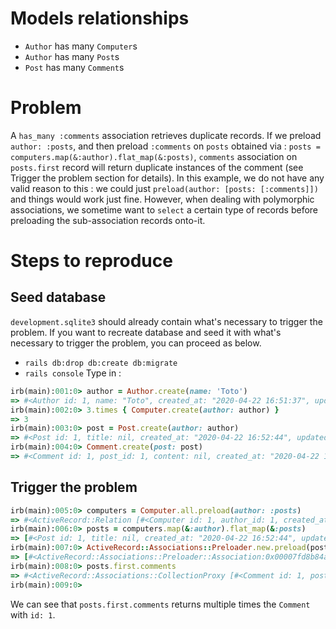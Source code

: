 # Models relationships
* `Author` has many `Computer`s
* `Author` has many `Post`s
* `Post` has many `Comment`s

# Problem
A `has_many :comments` association retrieves duplicate records.
If we preload `author: :posts`, and then preload `:comments` on `posts` obtained via : `posts = computers.map(&:author).flat_map(&:posts)`, `comments` association on `posts.first` record will return duplicate instances of the comment (see Trigger the problem section for details).
In this example, we do not have any valid reason to this : we could just `preload(author: [posts: [:comments]])` and things would work just fine. However, when dealing with polymorphic associations, we sometime want to `select` a certain type of records before preloading the sub-association records onto-it. 

# Steps to reproduce

## Seed database
`development.sqlite3` should already contain what's necessary to trigger the problem. If you want to recreate database and seed it with what's necessary to trigger the problem, you can proceed as below.
* `rails db:drop db:create db:migrate`
* `rails console`
Type in :
```ruby
irb(main):001:0> author = Author.create(name: 'Toto')
=> #<Author id: 1, name: "Toto", created_at: "2020-04-22 16:51:37", updated_at: "2020-04-22 16:51:37">
irb(main):002:0> 3.times { Computer.create(author: author) }
=> 3
irb(main):003:0> post = Post.create(author: author)
=> #<Post id: 1, title: nil, created_at: "2020-04-22 16:52:44", updated_at: "2020-04-22 16:52:44", author_id: 1>
irb(main):004:0> Comment.create(post: post)
=> #<Comment id: 1, post_id: 1, content: nil, created_at: "2020-04-22 16:52:54", updated_at: "2020-04-22 16:52:54">
```

## Trigger the problem
```ruby
irb(main):005:0> computers = Computer.all.preload(author: :posts)
=> #<ActiveRecord::Relation [#<Computer id: 1, author_id: 1, created_at: "2020-04-22 16:52:24", updated_at: "2020-04-22 16:52:24">, #<Computer id: 2, author_id: 1, created_at: "2020-04-22 16:52:24", updated_at: "2020-04-22 16:52:24">, #<Computer id: 3, author_id: 1, created_at: "2020-04-22 16:52:24", updated_at: "2020-04-22 16:52:24">]>
irb(main):006:0> posts = computers.map(&:author).flat_map(&:posts)
=> [#<Post id: 1, title: nil, created_at: "2020-04-22 16:52:44", updated_at: "2020-04-22 16:52:44", author_id: 1>, #<Post id: 1, title: nil, created_at: "2020-04-22 16:52:44", updated_at: "2020-04-22 16:52:44", author_id: 1>, #<Post id: 1, title: nil, created_at: "2020-04-22 16:52:44", updated_at: "2020-04-22 16:52:44", author_id: 1>]
irb(main):007:0> ActiveRecord::Associations::Preloader.new.preload(posts, :comments)
=> [#<ActiveRecord::Associations::Preloader::Association:0x00007fd8b84ad5b0 @klass=Comment(id: integer, post_id: integer, content: string, created_at: datetime, updated_at: datetime), @owners=[#<Post id: 1, title: nil, created_at: "2020-04-22 16:52:44", updated_at: "2020-04-22 16:52:44", author_id: 1>, #<Post id: 1, title: nil, created_at: "2020-04-22 16:52:44", updated_at: "2020-04-22 16:52:44", author_id: 1>, #<Post id: 1, title: nil, created_at: "2020-04-22 16:52:44", updated_at: "2020-04-22 16:52:44", author_id: 1>], @reflection=#<ActiveRecord::Reflection::HasManyReflection:0x00007fd8c85e7e48 @name=:comments, @scope=nil, @options={}, @active_record=Post(id: integer, title: string, created_at: datetime, updated_at: datetime, author_id: integer), @klass=Comment(id: integer, post_id: integer, content: string, created_at: datetime, updated_at: datetime), @plural_name="comments", @type=nil, @foreign_type=nil, @constructable=true, @association_scope_cache=#<Concurrent::Map:0x00007fd8c85e78f8 entries=0 default_proc=nil>, @class_name="Comment", @inverse_name=:post, @inverse_of=#<ActiveRecord::Reflection::BelongsToReflection:0x00007fd8c86f7dd8 @name=:post, @scope=nil, @options={}, @active_record=Comment(id: integer, post_id: integer, content: string, created_at: datetime, updated_at: datetime), @klass=Post(id: integer, title: string, created_at: datetime, updated_at: datetime, author_id: integer), @plural_name="posts", @type=nil, @foreign_type=nil, @constructable=true, @association_scope_cache=#<Concurrent::Map:0x00007fd8c86f7ab8 entries=0 default_proc=nil>, @class_name="Post", @inverse_name=nil, @foreign_key="post_id">, @active_record_primary_key="id", @foreign_key="post_id">, @preload_scope=nil, @model=Post(id: integer, title: string, created_at: datetime, updated_at: datetime, author_id: integer), @key_conversion_required=false, @owners_by_key={1=>[#<Post id: 1, title: nil, created_at: "2020-04-22 16:52:44", updated_at: "2020-04-22 16:52:44", author_id: 1>, #<Post id: 1, title: nil, created_at: "2020-04-22 16:52:44", updated_at: "2020-04-22 16:52:44", author_id: 1>, #<Post id: 1, title: nil, created_at: "2020-04-22 16:52:44", updated_at: "2020-04-22 16:52:44", author_id: 1>]}, @owner_keys=[1], @scope=#<ActiveRecord::Relation [#<Comment id: 1, post_id: 1, content: nil, created_at: "2020-04-22 16:52:54", updated_at: "2020-04-22 16:52:54">]>, @preloaded_records=#<ActiveRecord::Relation [#<Comment id: 1, post_id: 1, content: nil, created_at: "2020-04-22 16:52:54", updated_at: "2020-04-22 16:52:54">]>, @records_by_owner={#<Post id: 1, title: nil, created_at: "2020-04-22 16:52:44", updated_at: "2020-04-22 16:52:44", author_id: 1>=>[#<Comment id: 1, post_id: 1, content: nil, created_at: "2020-04-22 16:52:54", updated_at: "2020-04-22 16:52:54">, #<Comment id: 1, post_id: 1, content: nil, created_at: "2020-04-22 16:52:54", updated_at: "2020-04-22 16:52:54">, #<Comment id: 1, post_id: 1, content: nil, created_at: "2020-04-22 16:52:54", updated_at: "2020-04-22 16:52:54">]}>]
irb(main):008:0> posts.first.comments
=> #<ActiveRecord::Associations::CollectionProxy [#<Comment id: 1, post_id: 1, content: nil, created_at: "2020-04-22 16:52:54", updated_at: "2020-04-22 16:52:54">, #<Comment id: 1, post_id: 1, content: nil, created_at: "2020-04-22 16:52:54", updated_at: "2020-04-22 16:52:54">, #<Comment id: 1, post_id: 1, content: nil, created_at: "2020-04-22 16:52:54", updated_at: "2020-04-22 16:52:54">]>
irb(main):009:0>
```
We can see that `posts.first.comments` returns multiple times the `Comment` with `id: 1`.